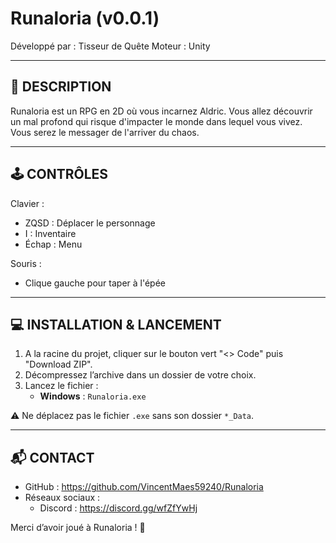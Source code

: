 
# Runaloria (v0.0.1)

Développé par : Tisseur de Quête
Moteur : Unity

---

📖 DESCRIPTION
---------------
Runaloria est un RPG en 2D où vous incarnez Aldric.
Vous allez découvrir un mal profond qui risque d'impacter le monde dans lequel vous vivez.
Vous serez le messager de l'arriver du chaos.

---

🕹️ CONTRÔLES
--------------
Clavier :
- ZQSD : Déplacer le personnage
- I : Inventaire
- Échap : Menu

Souris :
- Clique gauche pour taper à l'épée

---

💻 INSTALLATION & LANCEMENT
----------------------------
1. A la racine du projet, cliquer sur le bouton vert "<> Code" puis "Download ZIP".
2. Décompressez l’archive dans un dossier de votre choix.
3. Lancez le fichier :  
   - **Windows** : `Runaloria.exe`

⚠️ Ne déplacez pas le fichier `.exe` sans son dossier `*_Data`.

---

📬 CONTACT
-----------
- GitHub : https://github.com/VincentMaes59240/Runaloria
- Réseaux sociaux : 
	- Discord : https://discord.gg/wfZfYwHj

Merci d’avoir joué à Runaloria ! 🚀
